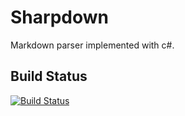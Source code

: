 # Sharpdown

Markdown parser implemented with c#.

## Build Status

[![Build Status](https://kmconner.visualstudio.com/GitHub/_apis/build/status/KMConner.Sharpdown?branchName=master)](https://kmconner.visualstudio.com/GitHub/_build/latest?definitionId=3&branchName=master)
